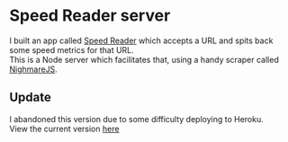 # Speed Reader server

I built an app called [Speed Reader](http://m-tambo.com/speed-reader) which accepts a URL and spits back some speed metrics for that URL. </br>
This is a Node server which facilitates that, using a handy scraper called [NighmareJS](https://github.com/segmentio/nightmare).

## Update

I abandoned this version due to some difficulty deploying to Heroku. </br >
View the current version [here](https://github.com/m-tambo/speed-reader-heroku)
